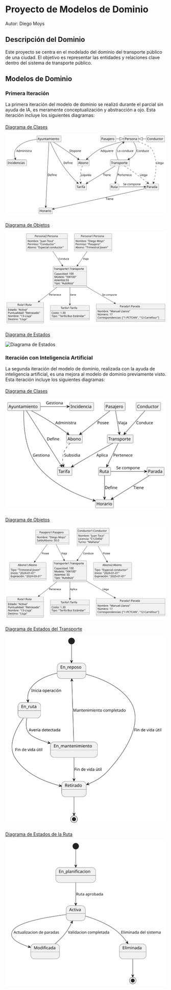 # Proyecto de Modelos de Dominio

Autor: Diego Moys

## Descripción del Dominio

Este proyecto se centra en el modelado del dominio del transporte público de una ciudad. El objetivo es representar las entidades y relaciones clave dentro del sistema de transporte público.

## Modelos de Dominio

### Primera Iteración

La primera iteración del modelo de dominio se realizó durante el parcial sin ayuda de IA, es meramente conceptualización y abstracción a ojo. Esta iteración incluye los siguientes diagramas:

####
[Diagrama de Clases](modelosUML/modeloDeDominioExamenParcial/diagramaClases.puml)

![Diagrama de Clases](images/diagramaClasesParcial.svg)
####
[Diagrama de Objetos](modelosUML/modeloDeDominioExamenParcial/diagramaObjetos.puml)

![Diagrama de Objetos](images/diagramaObjetosParcial.svg)
####
[Diagrama de Estados](modelosUML/modeloDeDominioExamenParcial/diagramaEstados.puml)

![Diagrama de Estados](images/diagramaEstadosParcial.svg)

### Iteración con Inteligencia Artificial

La segunda iteración del modelo de dominio, realizada con la ayuda de inteligencia artificial, es una mejora al modelo de dominio previamente visto. Esta iteración incluye los siguientes diagramas:

#### 
[Diagrama de Clases](modelosUML/modeloDeDominioIteracionGPT/diagramaDeClases.puml)

![Diagrama de Clases](images/diagramaClasesIteracionGPT.svg)

#### 
[Diagrama de Objetos](modelosUML/modeloDeDominioIteracionGPT/diagramaObjetos.puml)

![Diagrama de Objetos](images/diagramaObjetosIteracionGPT.svg)

#### 
[Diagrama de Estados del Transporte](modelosUML/modeloDeDominioIteracionGPT/diagramaEstadosTransporte.puml)

![Diagrama de Estados](images/diagramaEstadosTransporte.svg)

#### 
[Diagrama de Estados de la Ruta](modelosUML/modeloDeDominioIteracionGPT/diagramaEstadosRuta.puml)

![Diagrama de Estados](images/diagramaEstadosRuta.svg)